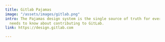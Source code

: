 ```yaml
---
title: Gitlab Pajamas
image: "/assets/images/gitlab.png"
intro: The Pajamas design system is the single source of truth for everything anyone
  needs to know about contributing to GitLab.
link: https://design.gitlab.com

---
```

